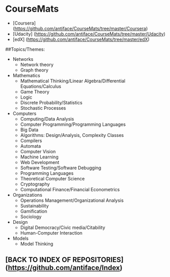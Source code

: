 CourseMats
==========
* [Coursera] (https://github.com/antiface/CourseMats/tree/master/Coursera)
* [Udacity] (https://github.com/antiface/CourseMats/tree/master/Udacity)
* [edX] (https://github.com/antiface/CourseMats/tree/master/edX)

##Topics/Themes:

- Networks
  - Network theory
  - Graph theory
- Mathematics
  - Mathematical Thinking/Linear Algebra/Differential Equations/Calculus
  - Game Theory
  - Logic
  - Discrete Probability/Statistics
  - Stochastic Processes
- Computers
  - Computing/Data Analysis
  - Computer Programming/Programming Languages
  - Big Data
  - Algorithms: Design/Analysis, Complexity Classes
  - Compilers
  - Automata
  - Computer Vision
  - Machine Learning
  - Web Development
  - Software Testing/Software Debugging
  - Programming Languages
  - Theoretical Computer Science
  - Cryptography
  - Computational Finance/Financial Econometrics
- Organizations
  - Operations Management/Organizational Analysis
  - Sustainability
  - Gamification
  - Sociology
- Design
  - Digital Democracy/Civic media/Citability
  - Human-Computer Interaction
- Models
  - Model Thinking

## [BACK TO INDEX OF REPOSITORIES] (https://github.com/antiface/Index)
